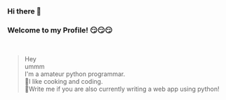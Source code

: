 ### Hi there 👋
### Welcome to my Profile! 😏😏😏
<br>

>Hey<br>
>ummm<br>
>I'm a amateur python programmar. <br>
>🥺I like cooking and coding. <br>
>🙂Write me if you are also currently writing a web app using python!

<!--
**IchNewBee/IchNewBee** is a ✨ _special_ ✨ repository because its `README.md` (this file) appears on your GitHub profile.

Here are some ideas to get you started:

- 🔭 I’m currently working on ...
- 🌱 I’m currently learning ...
- 👯 I’m looking to collaborate on ...
- 🤔 I’m looking for help with ...
- 💬 Ask me about ...
- 📫 How to reach me: ...
- 😄 Pronouns: ...
- ⚡ Fun fact: ...
-->
